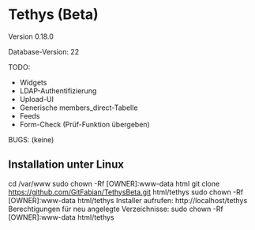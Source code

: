 Tethys (Beta)
=============

Version 0.18.0

Database-Version: 22

TODO:
* Widgets
* LDAP-Authentifizierung
* Upload-UI
* Generische members_direct-Tabelle
* Feeds
* Form-Check (Prüf-Funktion übergeben)

BUGS:
(keine)


Installation unter Linux
------------------------
cd /var/www
sudo chown -Rf [OWNER]:www-data html
git clone https://github.com/GitFabian/TethysBeta.git html/tethys
sudo chown -Rf [OWNER]:www-data html/tethys
Installer aufrufen: http://localhost/tethys
Berechtigungen für neu angelegte Verzeichnisse: sudo chown -Rf [OWNER]:www-data html/tethys
